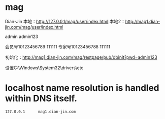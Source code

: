 # mag
Dian-Jin
本地：http://127.0.0.1/mag/user/index.html
本地2：http://mag1.dian-jin.com/mag/user/index.html

admin admin123	

会员号10123456789
111111
专家号10123456788
111111

初始化：http://mag1.dian-jin.com/mag/restpage/pub/dbinit?pwd=admin123

设置C:\Windows\System32\drivers\etc

# localhost name resolution is handled within DNS itself.
	127.0.0.1      mag1.dian-jin.com
